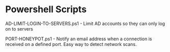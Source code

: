 # Powershell Scripts

AD-LIMIT-LOGIN-TO-SERVERS.ps1 - Limit AD accounts so they can only log on to servers

PORT-HONEYPOT.ps1 - Notify an email address when a connection is received on a defined port. Easy way to detect network scans. 

